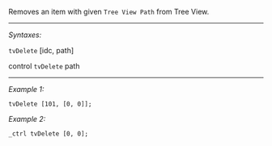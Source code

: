Removes an item with given `Tree View Path` from Tree View.


---
*Syntaxes:*

`tvDelete` [idc, path]

control `tvDelete` path

---
*Example 1:*

```sqf
tvDelete [101, [0, 0]];
```

*Example 2:*

```sqf
_ctrl tvDelete [0, 0];
```